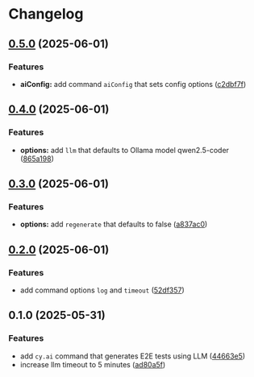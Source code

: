 # Changelog

## [0.5.0](https://github.com/ai-action/cy-ai/compare/v0.4.0...v0.5.0) (2025-06-01)


### Features

* **aiConfig:** add command `aiConfig` that sets config options ([c2dbf7f](https://github.com/ai-action/cy-ai/commit/c2dbf7fd8869ceac646ef0d5c32295431d2a83d5))

## [0.4.0](https://github.com/ai-action/cy-ai/compare/v0.3.0...v0.4.0) (2025-06-01)


### Features

* **options:** add `llm` that defaults to Ollama model qwen2.5-coder ([865a198](https://github.com/ai-action/cy-ai/commit/865a198287dffc3e80acd8792384c2ac5d5f657c))

## [0.3.0](https://github.com/ai-action/cy-ai/compare/v0.2.0...v0.3.0) (2025-06-01)


### Features

* **options:** add `regenerate` that defaults to false ([a837ac0](https://github.com/ai-action/cy-ai/commit/a837ac0d612529b0762dec85fd79d9dbbe87c2f4))

## [0.2.0](https://github.com/ai-action/cy-ai/compare/v0.1.0...v0.2.0) (2025-06-01)


### Features

* add command options `log` and `timeout` ([52df357](https://github.com/ai-action/cy-ai/commit/52df3574226e182fb2b501436856d5f0aec05bad))

## 0.1.0 (2025-05-31)

### Features

- add `cy.ai` command that generates E2E tests using LLM ([44663e5](https://github.com/ai-action/cy-ai/commit/44663e5cd1840a47cc39dd18337b94f200b7110b))
- increase llm timeout to 5 minutes ([ad80a5f](https://github.com/ai-action/cy-ai/commit/ad80a5f0490f8450f41df4a6baf96a1a43332934))
